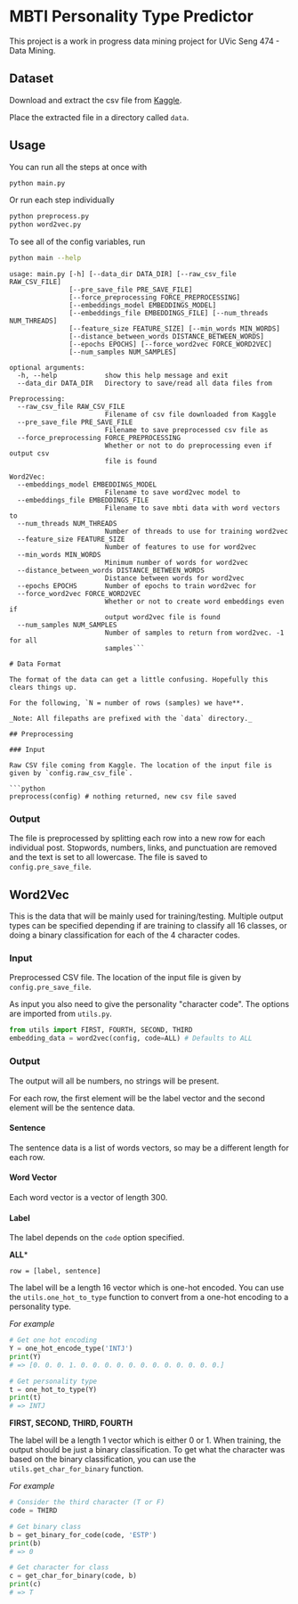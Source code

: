 # MBTI Personality Type Predictor

This project is a work in progress data mining project for UVic Seng 474 - Data Mining.

## Dataset

Download and extract the csv file from [Kaggle](https://www.kaggle.com/datasnaek/mbti-type/version/1).

Place the extracted file in a directory called `data`.

## Usage

You can run all the steps at once with

```sh
python main.py
```

Or run each step individually

```sh
python preprocess.py
python word2vec.py
```

To see all of the config variables, run

```sh
python main --help
```

```
usage: main.py [-h] [--data_dir DATA_DIR] [--raw_csv_file RAW_CSV_FILE]
               [--pre_save_file PRE_SAVE_FILE]
               [--force_preprocessing FORCE_PREPROCESSING]
               [--embeddings_model EMBEDDINGS_MODEL]
               [--embeddings_file EMBEDDINGS_FILE] [--num_threads NUM_THREADS]
               [--feature_size FEATURE_SIZE] [--min_words MIN_WORDS]
               [--distance_between_words DISTANCE_BETWEEN_WORDS]
               [--epochs EPOCHS] [--force_word2vec FORCE_WORD2VEC]
               [--num_samples NUM_SAMPLES]

optional arguments:
  -h, --help            show this help message and exit
  --data_dir DATA_DIR   Directory to save/read all data files from

Preprocessing:
  --raw_csv_file RAW_CSV_FILE
                        Filename of csv file downloaded from Kaggle
  --pre_save_file PRE_SAVE_FILE
                        Filename to save preprocessed csv file as
  --force_preprocessing FORCE_PREPROCESSING
                        Whether or not to do preprocessing even if output csv
                        file is found

Word2Vec:
  --embeddings_model EMBEDDINGS_MODEL
                        Filename to save word2vec model to
  --embeddings_file EMBEDDINGS_FILE
                        Filename to save mbti data with word vectors to
  --num_threads NUM_THREADS
                        Number of threads to use for training word2vec
  --feature_size FEATURE_SIZE
                        Number of features to use for word2vec
  --min_words MIN_WORDS
                        Minimum number of words for word2vec
  --distance_between_words DISTANCE_BETWEEN_WORDS
                        Distance between words for word2vec
  --epochs EPOCHS       Number of epochs to train word2vec for
  --force_word2vec FORCE_WORD2VEC
                        Whether or not to create word embeddings even if
                        output word2vec file is found
  --num_samples NUM_SAMPLES
                        Number of samples to return from word2vec. -1 for all
                        samples```

# Data Format

The format of the data can get a little confusing. Hopefully this clears things up.

For the following, `N = number of rows (samples) we have**.

_Note: All filepaths are prefixed with the `data` directory._

## Preprocessing

### Input

Raw CSV file coming from Kaggle. The location of the input file is given by `config.raw_csv_file`.

```python
preprocess(config) # nothing returned, new csv file saved
```

### Output

The file is preprocessed by splitting each row into a new row for each individual post. Stopwords, numbers, links, and punctuation are removed and the text is set to all lowercase. The file is saved to `config.pre_save_file`.

## Word2Vec

This is the data that will be mainly used for training/testing. Multiple output types can be specified depending if are training to classify all 16 classes, or doing a binary classification for each of the 4 character codes.

### Input

Preprocessed CSV file. The location of the input file is given by `config.pre_save_file`.

As input you also need to give the personality "character code". The options are imported from `utils.py`.

```python
from utils import FIRST, FOURTH, SECOND, THIRD
embedding_data = word2vec(config, code=ALL) # Defaults to ALL
```

### Output

The output will all be numbers, no strings will be present. 

For each row, the first element will be the label vector and the second element will be the sentence data.

#### Sentence

The sentence data is a list of words vectors, so may be a different length for each row.

#### Word Vector

Each word vector is a vector of length 300.

#### Label

The label depends on the `code` option specified.

**ALL***

```
row = [label, sentence]
```

The label will be a length 16 vector which is one-hot encoded. You can use the `utils.one_hot_to_type` function to convert from a one-hot encoding to a personality type.

_For example_

```python
# Get one hot encoding
Y = one_hot_encode_type('INTJ')
print(Y)
# => [0. 0. 0. 1. 0. 0. 0. 0. 0. 0. 0. 0. 0. 0. 0. 0.]

# Get personality type
t = one_hot_to_type(Y)
print(t)
# => INTJ

```

**FIRST, SECOND, THIRD, FOURTH**

The label will be a length 1 vector which is either 0 or 1. When training, the output should be just a binary classification. To get what the character was based on the binary classification, you can use the `utils.get_char_for_binary` function.

_For example_

```python
# Consider the third character (T or F)
code = THIRD

# Get binary class
b = get_binary_for_code(code, 'ESTP')
print(b)
# => 0

# Get character for class
c = get_char_for_binary(code, b)
print(c)
# => T
```

